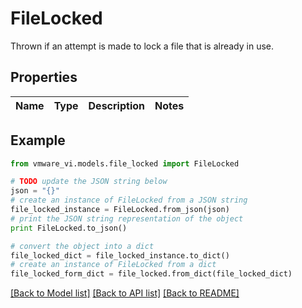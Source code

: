 # FileLocked

Thrown if an attempt is made to lock a file that is already in use. 

## Properties
Name | Type | Description | Notes
------------ | ------------- | ------------- | -------------

## Example

```python
from vmware_vi.models.file_locked import FileLocked

# TODO update the JSON string below
json = "{}"
# create an instance of FileLocked from a JSON string
file_locked_instance = FileLocked.from_json(json)
# print the JSON string representation of the object
print FileLocked.to_json()

# convert the object into a dict
file_locked_dict = file_locked_instance.to_dict()
# create an instance of FileLocked from a dict
file_locked_form_dict = file_locked.from_dict(file_locked_dict)
```
[[Back to Model list]](../README.md#documentation-for-models) [[Back to API list]](../README.md#documentation-for-api-endpoints) [[Back to README]](../README.md)


